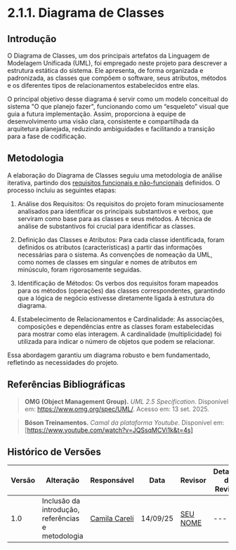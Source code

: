 # 2.1.1. Diagrama de Classes

## Introdução
O Diagrama de Classes, um dos principais artefatos da Linguagem de Modelagem Unificada (UML), foi empregado neste projeto para descrever a estrutura estática do sistema. Ele apresenta, de forma organizada e padronizada, as classes que compõem o software, seus atributos, métodos e os diferentes tipos de relacionamentos estabelecidos entre elas.

O principal objetivo desse diagrama é servir como um modelo conceitual do sistema "O que planejo fazer", funcionando como um “esqueleto” visual que guia a futura implementação. Assim, proporciona à equipe de desenvolvimento uma visão clara, consistente e compartilhada da arquitetura planejada, reduzindo ambiguidades e facilitando a transição para a fase de codificação.

## Metodologia
A elaboração do Diagrama de Classes seguiu uma metodologia de análise iterativa, partindo dos [requisitos funcionais e não-funcionais](Modelagem/2.5.1.DeclaracaoRequisitos.md) definidos. O processo incluiu as seguintes etapas:

1. Análise dos Requisitos: Os requisitos do projeto foram minuciosamente analisados para identificar os principais substantivos e verbos, que serviram como base para as classes e seus métodos. A técnica de análise de substantivos foi crucial para identificar as classes.

2. Definição das Classes e Atributos: Para cada classe identificada, foram definidos os atributos (características) a partir das informações necessárias para o sistema. As convenções de nomeação da UML, como nomes de classes em singular e nomes de atributos em minúsculo, foram rigorosamente seguidas.

3. Identificação de Métodos: Os verbos dos requisitos foram mapeados para os métodos (operações) das classes correspondentes, garantindo que a lógica de negócio estivesse diretamente ligada à estrutura do diagrama.

4. Estabelecimento de Relacionamentos e Cardinalidade: As associações, composições e dependências entre as classes foram estabelecidas para mostrar como elas interagem. A cardinalidade (multiplicidade) foi utilizada para indicar o número de objetos que podem se relacionar.

Essa abordagem garantiu um diagrama robusto e bem fundamentado, refletindo as necessidades do projeto.

## Referências Bibliográficas

> **OMG (Object Management Group).** *UML 2.5 Specification*. Disponível em: https://www.omg.org/spec/UML/. Acesso em: 13 set. 2025.

> **Bóson Treinamentos.** *Camal da plataforma Youtube*. Disponível em: [https://www.youtube.com/watch?v=JQSsqMCVi1k&t=4s]

## Histórico de Versões

| Versão | Alteração | Responsável | Data | Revisor |  Detalhes da Revisão | Data da Revisão |
|--------|-----------|-------------|------|---------|----------------------|-----------------|
| 1.0 | Inclusão da introdução, referências e metodologia | [Camila Careli](https://github.com/SEUGITHUB) | 14/09/25 | [SEU NOME](https://github.com/SEUGITHUB) | ---  | XX/XX/XX |